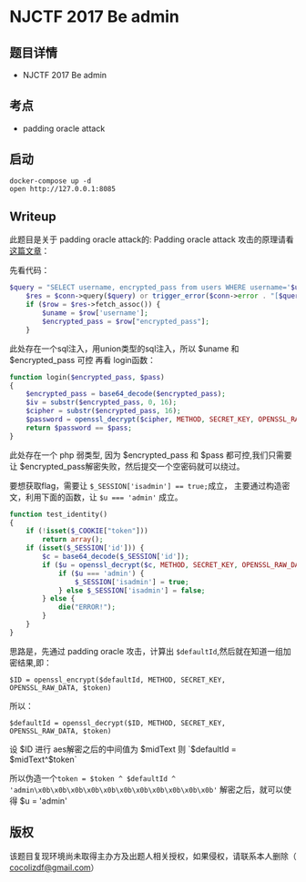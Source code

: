 # NJCTF 2017 Be admin

## 题目详情

* NJCTF 2017 Be admin

## 考点

* padding oracle attack

## 启动

    docker-compose up -d
    open http://127.0.0.1:8085

## Writeup

此题目是关于 padding oracle attack的:
Padding oracle attack 攻击的原理请看[这篇文章](http://www.freebuf.com/articles/database/151167.html)：

先看代码：

```php
$query = "SELECT username, encrypted_pass from users WHERE username='$username'";
    $res = $conn->query($query) or trigger_error($conn->error . "[$query]");
    if ($row = $res->fetch_assoc()) {
        $uname = $row['username'];
        $encrypted_pass = $row["encrypted_pass"];
    }
```
此处存在一个sql注入，用union类型的sql注入，所以 $uname 和 $encrypted_pass 可控
再看 login函数：

```php
function login($encrypted_pass, $pass)
{
    $encrypted_pass = base64_decode($encrypted_pass);
    $iv = substr($encrypted_pass, 0, 16);
    $cipher = substr($encrypted_pass, 16);
    $password = openssl_decrypt($cipher, METHOD, SECRET_KEY, OPENSSL_RAW_DATA, $iv);
    return $password == $pass;
}
```
此处存在一个 php 弱类型, 因为 $encrypted_pass 和 $pass 都可控,我们只需要让 $encrypted_pass解密失败，然后提交一个空密码就可以绕过。

要想获取flag，需要让 `$_SESSION['isadmin'] == true;`成立，
主要通过构造密文，利用下面的函数，让 `$u === 'admin'` 成立。
```php
function test_identity()
{
    if (!isset($_COOKIE["token"]))
        return array();
    if (isset($_SESSION['id'])) {
        $c = base64_decode($_SESSION['id']);
        if ($u = openssl_decrypt($c, METHOD, SECRET_KEY, OPENSSL_RAW_DATA, base64_decode($_COOKIE["token"]))) {
            if ($u === 'admin') {
                $_SESSION['isadmin'] = true;
            } else $_SESSION['isadmin'] = false;
        } else {
            die("ERROR!");
        }
    }
}
```

思路是，先通过 padding oracle 攻击，计算出 `$defaultId`,然后就在知道一组加密结果,即：

```
$ID = openssl_encrypt($defaultId, METHOD, SECRET_KEY, OPENSSL_RAW_DATA, $token)
```
所以：

```
$defaultId = openssl_decrypt($ID, METHOD, SECRET_KEY, OPENSSL_RAW_DATA, $token)
```
设 $ID 进行 aes解密之后的中间值为 $midText
则 `$defaultId = $midText^$token`

所以伪造一个`token = $token ^ $defaultId ^ 'admin\x0b\x0b\x0b\x0b\x0b\x0b\x0b\x0b\x0b\x0b\x0b'`
解密之后，就可以使得 $u = 'admin'

## 版权
该题目复现环境尚未取得主办方及出题人相关授权，如果侵权，请联系本人删除（ cocolizdf@gmail.com）
